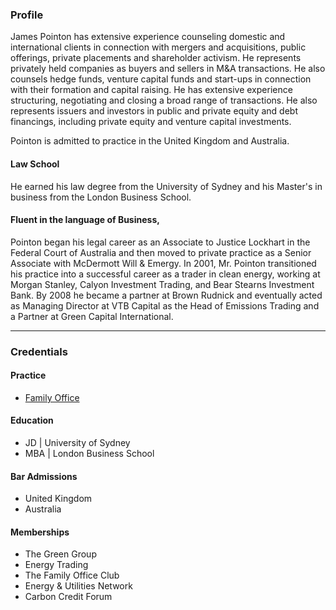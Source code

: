 ### Profile
James Pointon has extensive experience counseling domestic and international clients in connection with mergers and acquisitions, public offerings, private placements and shareholder activism. He represents privately held companies as buyers and sellers in M&A transactions. He also counsels hedge funds, venture capital funds and start-ups in connection with their formation and capital raising. He has extensive experience structuring, negotiating and closing a broad range of transactions. He also represents issuers and investors in public and private equity and debt financings, including private equity and venture capital investments. 

Pointon is admitted to practice in the United Kingdom and Australia.

#### Law School
He earned his law degree from the University of Sydney and his Master's in business from the London Business School.

#### Fluent in the language of Business,
Pointon began his legal career as an Associate to Justice Lockhart in the Federal Court of Australia and then moved to private practice as a Senior Associate with McDermott Will & Emergy. In 2001, Mr. Pointon transitioned his practice into a successful  career as a trader in clean energy, working at Morgan Stanley, Calyon Investment Trading, and Bear Stearns Investment Bank. By 2008 he became a partner at Brown Rudnick and eventually acted as Managing Director at VTB Capital as the Head of Emissions Trading and a Partner at Green Capital International.


****


### Credentials

#### Practice
- <a href="family-office">Family Office</a>

#### Education
- JD | University of Sydney
- MBA | London Business School

#### Bar Admissions
- United Kingdom
- Australia

#### Memberships
- The Green Group
- Energy Trading
- The Family Office Club
- Energy & Utilities Network
- Carbon Credit Forum




